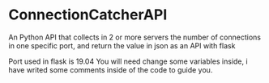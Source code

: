 # ConnectionCatcherAPI
An Python API that collects in 2 or more servers the number of connections in one specific port, and return the value in json as an API with flask

Port used in flask is 19.04
You will need change some variables inside, i have writed some comments inside of the code to guide you.
